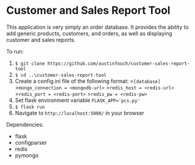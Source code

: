 # Customer and Sales Report Tool
This application is very simply an order database. It provides the ability to add generic products, customers, and orders, as well as displaying customer and sales reports.

To run:
  1. `$ git clone https://github.com/austinfouch/customer-sales-report-tool`
  2. `$ cd ..\customer-sales-report-tool`
  3. Create a config.ini file of the following format:
    >`[database]`
    >`mongo_connection = <mongodb-url>`
    >`redis_host = <redis-url>`
    >`redis_port = <redis-port>`
    >`redis_pw = <redis-pw>`
  3. Set flask environment variable `FLASK_APP='pcs.py'`
  4. `$ flask run`
  5. Navigate to `http://localhost:5000/` in your browser
  
Dependencies:
  - flask
  - configparser
  - redis
  - pymongo
